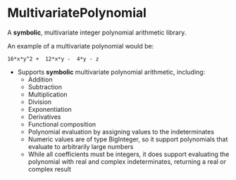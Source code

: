 # MultivariatePolynomial


A **symbolic**, multivariate integer polynomial arithmetic library.


An example of a multivariate polynomial would be:

    16*x*y^2 +  12*x*y -  4*y - z


* Supports **symbolic** multivariate polynomial arithmetic, including:
   * Addition
   * Subtraction
   * Multiplication
   * Division
   * Exponentiation
   * Derivatives
   * Functional composition
   * Polynomial evaluation by assigning values to the indeterminates
   * Numeric values are of type BigInteger, so it support polynomials that evaluate to arbitrarily large numbers
   * While all coefficients must be integers, it does support evaluating the polynomial with real and complex indeterminates, returning a real or complex result


